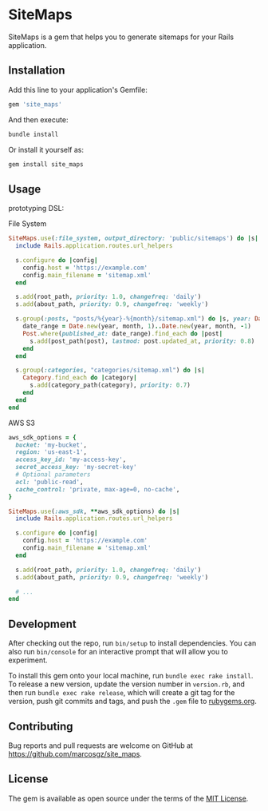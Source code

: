 # SiteMaps

SiteMaps is a gem that helps you to generate sitemaps for your Rails application.

## Installation

Add this line to your application's Gemfile:

```ruby
gem 'site_maps'
```

And then execute:

```bash
bundle install
```

Or install it yourself as:

```bash
gem install site_maps
```

## Usage

prototyping DSL:

File System

```ruby
SiteMaps.use(:file_system, output_directory: 'public/sitemaps') do |s|
  include Rails.application.routes.url_helpers

  s.configure do |config|
    config.host = 'https://example.com'
    config.main_filename = 'sitemap.xml'
  end

  s.add(root_path, priority: 1.0, changefreq: 'daily')
  s.add(about_path, priority: 0.9, changefreq: 'weekly')

  s.group(:posts, "posts/%{year}-%{month}/sitemap.xml") do |s, year: Date.current.year, month: Date.current.month|
    date_range = Date.new(year, month, 1)..Date.new(year, month, -1)
    Post.where(published_at: date_range).find_each do |post|
      s.add(post_path(post), lastmod: post.updated_at, priority: 0.8)
    end
  end

  s.group(:categories, "categories/sitemap.xml") do |s|
    Category.find_each do |category|
      s.add(category_path(category), priority: 0.7)
    end
  end
end
```

AWS S3

```ruby
aws_sdk_options = {
  bucket: 'my-bucket',
  region: 'us-east-1',
  access_key_id: 'my-access-key',
  secret_access_key: 'my-secret-key'
  # Optional parameters
  acl: 'public-read',
  cache_control: 'private, max-age=0, no-cache',
}

SiteMaps.use(:aws_sdk, **aws_sdk_options) do |s|
  include Rails.application.routes.url_helpers

  s.configure do |config|
    config.host = 'https://example.com'
    config.main_filename = 'sitemap.xml'
  end

  s.add(root_path, priority: 1.0, changefreq: 'daily')
  s.add(about_path, priority: 0.9, changefreq: 'weekly')

  # ...
end
```

## Development

After checking out the repo, run `bin/setup` to install dependencies. You can also run `bin/console` for an interactive prompt that will allow you to experiment.

To install this gem onto your local machine, run `bundle exec rake install`. To release a new version, update the version number in `version.rb`, and then run `bundle exec rake release`, which will create a git tag for the version, push git commits and tags, and push the `.gem` file to [rubygems.org](https://rubygems.org).

## Contributing

Bug reports and pull requests are welcome on GitHub at https://github.com/marcosgz/site_maps.


## License

The gem is available as open source under the terms of the [MIT License](https://opensource.org/licenses/MIT).
